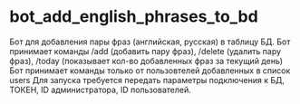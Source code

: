 # bot_add_english_phrases_to_bd
Бот для добавления пары фраз (английская, русская) в таблицу БД.
Бот принимает команды /add (добавить пару фраз), /delete (удалить пару фраз), /today (показывает кол-во добавленных фраз за текущий день)
Бот принимает команды только от пользовтелей добавленных в список users
Для запуска требуется передать параметры подключения к БД, ТОКЕН, ID администратора, ID пользователей.
